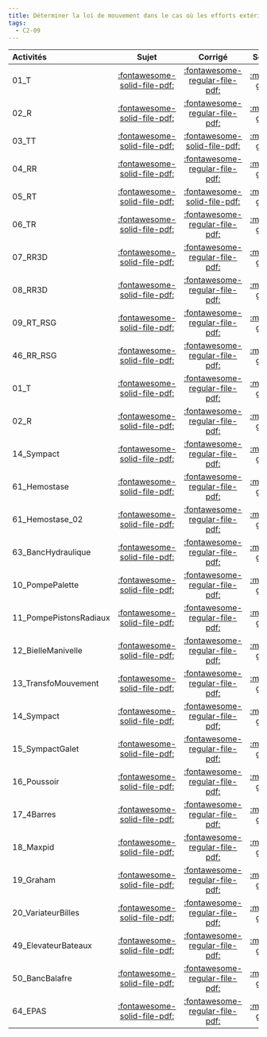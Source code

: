 ```yaml
---
title: Déterminer la loi de mouvement dans le cas où les efforts extérieurs sont connus. 
tags:
  - C2-09
---
```

[comment]: <> (Généré automatiquement par make_all_activitess.py, creation_fichiers_activites)

| Activités | Sujet | Corrigé | Sources  | 
| :-------------- | :---: | :-----: | :------: | 
| 01_T | [:fontawesome-solid-file-pdf:](http://xpessoles-cpge.fr/pdf/G2_01_01_T_Sujet.pdf) | [:fontawesome-regular-file-pdf:](http://xpessoles-cpge.fr/pdf/G2_01_01_T_Corrige.pdf) | [:material-github:](https://github.com/xpessoles/ExercicesCompetences/tree/main/C2_MettreEnOeuvreDemarche/C2_09_DeterminerLoiMouvement/01_T) |  
| 02_R | [:fontawesome-solid-file-pdf:](http://xpessoles-cpge.fr/pdf/G2_01_02_R_Sujet.pdf) | [:fontawesome-regular-file-pdf:](http://xpessoles-cpge.fr/pdf/G2_01_02_R_Corrige.pdf) | [:material-github:](https://github.com/xpessoles/ExercicesCompetences/tree/main/C2_MettreEnOeuvreDemarche/C2_09_DeterminerLoiMouvement/02_R) |  
| 03_TT | [:fontawesome-solid-file-pdf:](http://xpessoles-cpge.fr/pdf/G2_01_03_TT_Sujet.pdf) | [:fontawesome-solid-file-pdf:](http://xpessoles-cpge.fr/pdf/G2_01_03_TT_Corrige.pdf) |[:material-github:](https://github.com/xpessoles/ExercicesCompetences/tree/main/C2_MettreEnOeuvreDemarche/C2_09_DeterminerLoiMouvement/03_TT) |  
| 04_RR | [:fontawesome-solid-file-pdf:](http://xpessoles-cpge.fr/pdf/G2_01_04_RR_Sujet.pdf) | [:fontawesome-regular-file-pdf:](http://xpessoles-cpge.fr/pdf/G2_01_04_RR_Corrige.pdf) | [:material-github:](https://github.com/xpessoles/ExercicesCompetences/tree/main/C2_MettreEnOeuvreDemarche/C2_09_DeterminerLoiMouvement/04_RR) |  
| 05_RT | [:fontawesome-solid-file-pdf:](http://xpessoles-cpge.fr/pdf/G2_01_05_RT_Sujet.pdf) | [:fontawesome-solid-file-pdf:](http://xpessoles-cpge.fr/pdf/G2_01_05_RT_Corrige.pdf) |[:material-github:](https://github.com/xpessoles/ExercicesCompetences/tree/main/C2_MettreEnOeuvreDemarche/C2_09_DeterminerLoiMouvement/05_RT) |  
| 06_TR | [:fontawesome-solid-file-pdf:](http://xpessoles-cpge.fr/pdf/G2_01_06_TR_Sujet.pdf) | [:fontawesome-regular-file-pdf:](http://xpessoles-cpge.fr/pdf/G2_01_06_TR_Corrige.pdf) | [:material-github:](https://github.com/xpessoles/ExercicesCompetences/tree/main/C2_MettreEnOeuvreDemarche/C2_09_DeterminerLoiMouvement/06_TR) |  
| 07_RR3D | [:fontawesome-solid-file-pdf:](http://xpessoles-cpge.fr/pdf/G2_01_07_RR3D_Sujet.pdf) | [:fontawesome-regular-file-pdf:](http://xpessoles-cpge.fr/pdf/G2_01_07_RR3D_Corrige.pdf) | [:material-github:](https://github.com/xpessoles/ExercicesCompetences/tree/main/C2_MettreEnOeuvreDemarche/C2_09_DeterminerLoiMouvement/07_RR3D) |  
| 08_RR3D | [:fontawesome-solid-file-pdf:](http://xpessoles-cpge.fr/pdf/G2_01_08_RR3D_Sujet.pdf) | [:fontawesome-regular-file-pdf:](http://xpessoles-cpge.fr/pdf/G2_01_08_RR3D_Corrige.pdf) | [:material-github:](https://github.com/xpessoles/ExercicesCompetences/tree/main/C2_MettreEnOeuvreDemarche/C2_09_DeterminerLoiMouvement/08_RR3D) |  
| 09_RT_RSG | [:fontawesome-solid-file-pdf:](http://xpessoles-cpge.fr/pdf/G2_01_09_RT_RSG_Sujet.pdf) | [:fontawesome-regular-file-pdf:](http://xpessoles-cpge.fr/pdf/G2_01_09_RT_RSG_Corrige.pdf) | [:material-github:](https://github.com/xpessoles/ExercicesCompetences/tree/main/C2_MettreEnOeuvreDemarche/C2_09_DeterminerLoiMouvement/09_RT_RSG) |  
| 46_RR_RSG | [:fontawesome-solid-file-pdf:](http://xpessoles-cpge.fr/pdf/G2_01_46_RR_RSG_Sujet.pdf) | [:fontawesome-regular-file-pdf:](http://xpessoles-cpge.fr/pdf/G2_01_46_RR_RSG_Corrige.pdf) | [:material-github:](https://github.com/xpessoles/ExercicesCompetences/tree/main/C2_MettreEnOeuvreDemarche/C2_09_DeterminerLoiMouvement/46_RR_RSG) |  
| 01_T | [:fontawesome-solid-file-pdf:](http://xpessoles-cpge.fr/pdf/G2_01_01_T_Sujet.pdf) | [:fontawesome-regular-file-pdf:](http://xpessoles-cpge.fr/pdf/G2_01_01_T_Corrige.pdf) | [:material-github:](https://github.com/xpessoles/ExercicesCompetences/tree/main/C2_MettreEnOeuvreDemarche/C2_09_DeterminerLoiMouvement1D/01_T) |  
| 02_R | [:fontawesome-solid-file-pdf:](http://xpessoles-cpge.fr/pdf/G2_01_02_R_Sujet.pdf) | [:fontawesome-regular-file-pdf:](http://xpessoles-cpge.fr/pdf/G2_01_02_R_Corrige.pdf) | [:material-github:](https://github.com/xpessoles/ExercicesCompetences/tree/main/C2_MettreEnOeuvreDemarche/C2_09_DeterminerLoiMouvement1D/02_R) |  
| 14_Sympact | [:fontawesome-solid-file-pdf:](http://xpessoles-cpge.fr/pdf/G2_01_14_Sympact_Sujet.pdf) | [:fontawesome-regular-file-pdf:](http://xpessoles-cpge.fr/pdf/G2_01_14_Sympact_Corrige.pdf) | [:material-github:](https://github.com/xpessoles/ExercicesCompetences/tree/main/C2_MettreEnOeuvreDemarche/C2_09_DeterminerLoiMouvement1D/14_Sympact) |  
| 61_Hemostase | [:fontawesome-solid-file-pdf:](http://xpessoles-cpge.fr/pdf/G2_01_61_Hemostase_Sujet.pdf) | [:fontawesome-regular-file-pdf:](http://xpessoles-cpge.fr/pdf/G2_01_61_Hemostase_Corrige.pdf) | [:material-github:](https://github.com/xpessoles/ExercicesCompetences/tree/main/C2_MettreEnOeuvreDemarche/C2_09_DeterminerLoiMouvement1D/61_Hemostase) |  
| 61_Hemostase_02 | [:fontawesome-solid-file-pdf:](http://xpessoles-cpge.fr/pdf/G2_01_61_Hemostase_02_Sujet.pdf) | [:fontawesome-regular-file-pdf:](http://xpessoles-cpge.fr/pdf/G2_01_61_Hemostase_02_Corrige.pdf) | [:material-github:](https://github.com/xpessoles/ExercicesCompetences/tree/main/C2_MettreEnOeuvreDemarche/C2_09_DeterminerLoiMouvement1D/61_Hemostase_02) |  
| 63_BancHydraulique | [:fontawesome-solid-file-pdf:](http://xpessoles-cpge.fr/pdf/G2_01_63_BancHydraulique_Sujet.pdf) | [:fontawesome-regular-file-pdf:](http://xpessoles-cpge.fr/pdf/G2_01_63_BancHydraulique_Corrige.pdf) | [:material-github:](https://github.com/xpessoles/ExercicesCompetences/tree/main/C2_MettreEnOeuvreDemarche/C2_09_DeterminerLoiMouvement1D/63_BancHydraulique) |  
| 10_PompePalette | [:fontawesome-solid-file-pdf:](http://xpessoles-cpge.fr/pdf/G2_01_10_PompePalette_Sujet.pdf) | [:fontawesome-regular-file-pdf:](http://xpessoles-cpge.fr/pdf/G2_01_10_PompePalette_Corrige.pdf) | [:material-github:](https://github.com/xpessoles/ExercicesCompetences/tree/main/C2_MettreEnOeuvreDemarche/C2_09_DeterminerLoiMouvement_TEC/10_PompePalette) |  
| 11_PompePistonsRadiaux | [:fontawesome-solid-file-pdf:](http://xpessoles-cpge.fr/pdf/G2_01_11_PompePistonsRadiaux_Sujet.pdf) | [:fontawesome-regular-file-pdf:](http://xpessoles-cpge.fr/pdf/G2_01_11_PompePistonsRadiaux_Corrige.pdf) | [:material-github:](https://github.com/xpessoles/ExercicesCompetences/tree/main/C2_MettreEnOeuvreDemarche/C2_09_DeterminerLoiMouvement_TEC/11_PompePistonsRadiaux) |  
| 12_BielleManivelle | [:fontawesome-solid-file-pdf:](http://xpessoles-cpge.fr/pdf/G2_01_12_BielleManivelle_Sujet.pdf) | [:fontawesome-regular-file-pdf:](http://xpessoles-cpge.fr/pdf/G2_01_12_BielleManivelle_Corrige.pdf) | [:material-github:](https://github.com/xpessoles/ExercicesCompetences/tree/main/C2_MettreEnOeuvreDemarche/C2_09_DeterminerLoiMouvement_TEC/12_BielleManivelle) |  
| 13_TransfoMouvement | [:fontawesome-solid-file-pdf:](http://xpessoles-cpge.fr/pdf/G2_01_13_TransfoMouvement_Sujet.pdf) | [:fontawesome-regular-file-pdf:](http://xpessoles-cpge.fr/pdf/G2_01_13_TransfoMouvement_Corrige.pdf) | [:material-github:](https://github.com/xpessoles/ExercicesCompetences/tree/main/C2_MettreEnOeuvreDemarche/C2_09_DeterminerLoiMouvement_TEC/13_TransfoMouvement) |  
| 14_Sympact | [:fontawesome-solid-file-pdf:](http://xpessoles-cpge.fr/pdf/G2_01_14_Sympact_Sujet.pdf) | [:fontawesome-regular-file-pdf:](http://xpessoles-cpge.fr/pdf/G2_01_14_Sympact_Corrige.pdf) | [:material-github:](https://github.com/xpessoles/ExercicesCompetences/tree/main/C2_MettreEnOeuvreDemarche/C2_09_DeterminerLoiMouvement_TEC/14_Sympact) |  
| 15_SympactGalet | [:fontawesome-solid-file-pdf:](http://xpessoles-cpge.fr/pdf/G2_01_15_SympactGalet_Sujet.pdf) | [:fontawesome-regular-file-pdf:](http://xpessoles-cpge.fr/pdf/G2_01_15_SympactGalet_Corrige.pdf) | [:material-github:](https://github.com/xpessoles/ExercicesCompetences/tree/main/C2_MettreEnOeuvreDemarche/C2_09_DeterminerLoiMouvement_TEC/15_SympactGalet) |  
| 16_Poussoir | [:fontawesome-solid-file-pdf:](http://xpessoles-cpge.fr/pdf/G2_01_16_Poussoir_Sujet.pdf) | [:fontawesome-regular-file-pdf:](http://xpessoles-cpge.fr/pdf/G2_01_16_Poussoir_Corrige.pdf) | [:material-github:](https://github.com/xpessoles/ExercicesCompetences/tree/main/C2_MettreEnOeuvreDemarche/C2_09_DeterminerLoiMouvement_TEC/16_Poussoir) |  
| 17_4Barres | [:fontawesome-solid-file-pdf:](http://xpessoles-cpge.fr/pdf/G2_01_17_4Barres_Sujet.pdf) | [:fontawesome-regular-file-pdf:](http://xpessoles-cpge.fr/pdf/G2_01_17_4Barres_Corrige.pdf) | [:material-github:](https://github.com/xpessoles/ExercicesCompetences/tree/main/C2_MettreEnOeuvreDemarche/C2_09_DeterminerLoiMouvement_TEC/17_4Barres) |  
| 18_Maxpid | [:fontawesome-solid-file-pdf:](http://xpessoles-cpge.fr/pdf/G2_01_18_Maxpid_Sujet.pdf) | [:fontawesome-regular-file-pdf:](http://xpessoles-cpge.fr/pdf/G2_01_18_Maxpid_Corrige.pdf) | [:material-github:](https://github.com/xpessoles/ExercicesCompetences/tree/main/C2_MettreEnOeuvreDemarche/C2_09_DeterminerLoiMouvement_TEC/18_Maxpid) |  
| 19_Graham | [:fontawesome-solid-file-pdf:](http://xpessoles-cpge.fr/pdf/G2_01_19_Graham_Sujet.pdf) | [:fontawesome-regular-file-pdf:](http://xpessoles-cpge.fr/pdf/G2_01_19_Graham_Corrige.pdf) | [:material-github:](https://github.com/xpessoles/ExercicesCompetences/tree/main/C2_MettreEnOeuvreDemarche/C2_09_DeterminerLoiMouvement_TEC/19_Graham) |  
| 20_VariateurBilles | [:fontawesome-solid-file-pdf:](http://xpessoles-cpge.fr/pdf/G2_01_20_VariateurBilles_Sujet.pdf) | [:fontawesome-regular-file-pdf:](http://xpessoles-cpge.fr/pdf/G2_01_20_VariateurBilles_Corrige.pdf) | [:material-github:](https://github.com/xpessoles/ExercicesCompetences/tree/main/C2_MettreEnOeuvreDemarche/C2_09_DeterminerLoiMouvement_TEC/20_VariateurBilles) |  
| 49_ElevateurBateaux | [:fontawesome-solid-file-pdf:](http://xpessoles-cpge.fr/pdf/G2_01_49_ElevateurBateaux_Sujet.pdf) | [:fontawesome-regular-file-pdf:](http://xpessoles-cpge.fr/pdf/G2_01_49_ElevateurBateaux_Corrige.pdf) | [:material-github:](https://github.com/xpessoles/ExercicesCompetences/tree/main/C2_MettreEnOeuvreDemarche/C2_09_DeterminerLoiMouvement_TEC/49_ElevateurBateaux) |  
| 50_BancBalafre | [:fontawesome-solid-file-pdf:](http://xpessoles-cpge.fr/pdf/G2_01_50_BancBalafre_Sujet.pdf) | [:fontawesome-regular-file-pdf:](http://xpessoles-cpge.fr/pdf/G2_01_50_BancBalafre_Corrige.pdf) | [:material-github:](https://github.com/xpessoles/ExercicesCompetences/tree/main/C2_MettreEnOeuvreDemarche/C2_09_DeterminerLoiMouvement_TEC/50_BancBalafre) |  
| 64_EPAS | [:fontawesome-solid-file-pdf:](http://xpessoles-cpge.fr/pdf/G2_01_64_EPAS_Sujet.pdf) | [:fontawesome-regular-file-pdf:](http://xpessoles-cpge.fr/pdf/G2_01_64_EPAS_Corrige.pdf) | [:material-github:](https://github.com/xpessoles/ExercicesCompetences/tree/main/C2_MettreEnOeuvreDemarche/C2_09_DeterminerLoiMouvement_TEC/64_EPAS) |  

